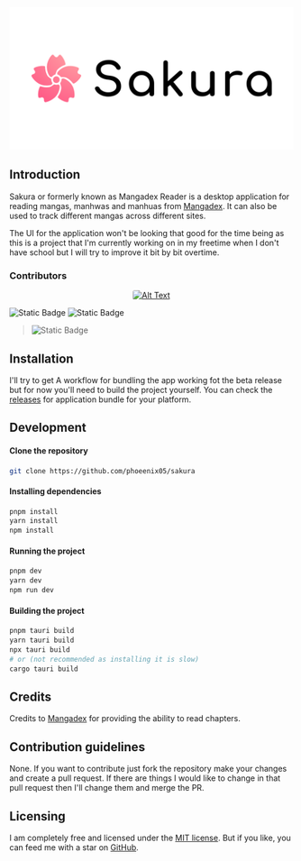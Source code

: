 <picture>
    <source media="(prefers-color-scheme: dark)" srcset="resources/banners/dark.svg" />
    <source media="(prefers-color-scheme: light)" srcset="resources/banners/light.svg" />
    <img alt="github-snake" src="resources/banners/light.svg" />
</picture>

## Introduction
Sakura or formerly known as Mangadex Reader is a desktop application for reading mangas, manhwas and manhuas from [Mangadex](https://mangadex.org). It can also be used to track different mangas across different sites. 

The UI for the application won't be looking that good for the time being as this is a project that I'm currently working on in my freetime when I don't have school but I will try to improve it bit by bit overtime.

### Contributors
<p align="center">
  <a href="https://github.com/phoeenix05">
    <img src="https://github.com/phoeenix05.png" alt="Alt Text" width="64" height="64" style="border-radius: .2rem;">
  </a>
</p>

![Static Badge](https://img.shields.io/badge/NuxtJS-%2300DC82?style=for-the-badge&logo=nuxtjs3&link=https%3A%2F%2Fnuxt.com%2F)
![Static Badge](https://img.shields.io/badge/tauri-1C1C1C?style=for-the-badge&logo=tauri&logoColor=FFD000&link=https%3A%2F%2Ftauri.app)

> ![Static Badge](https://img.shields.io/badge/surrealdb-1C1C1C?style=for-the-badge&logo=surrealdb&logoColor=D401CD&link=https%3A%2F%2Fsurrealdb.com%2F)

## Installation
I'll try to get A workflow for bundling the app working fot the beta release but for now you'll need to build the project yourself. You can check the [releases](https://github.com/Phoeenix05/sakura/releases) for application bundle for your platform.

## Development

#### Clone the repository
```zsh
git clone https://github.com/phoeenix05/sakura
```

#### Installing dependencies
```zsh
pnpm install
yarn install
npm install
```

#### Running the project
```zsh 
pnpm dev
yarn dev
npm run dev
```

#### Building the project
```zsh 
pnpm tauri build
yarn tauri build
npx tauri build
# or (not recommended as installing it is slow)
cargo tauri build
```

## Credits
Credits to [Mangadex](https://mangadex.org) for providing the ability to read chapters.

## Contribution guidelines
None. If you want to contribute just fork the repository make your changes and create a pull request. If there are things I would like to change in that pull request then I'll change them and merge the PR.

## Licensing
I am completely free and licensed under the [MIT license](https://github.com/Phoeenix05/sakura/blob/main/LICENSE). But if you like, you can feed me with a star on [GitHub](https://github.com/Phoeenix05/sakura).
